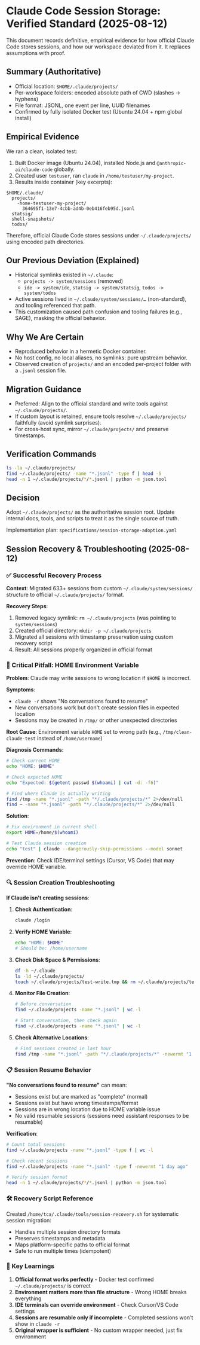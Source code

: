 # Claude Code Session Storage: Verified Standard (2025-08-12)

This document records definitive, empirical evidence for how official Claude Code stores sessions, and how our workspace deviated from it. It replaces assumptions with proof.

## Summary (Authoritative)

- Official location: `$HOME/.claude/projects/`
- Per-workspace folders: encoded absolute path of CWD (slashes → hyphens)
- File format: JSONL, one event per line, UUID filenames
- Confirmed by fully isolated Docker test (Ubuntu 24.04 + npm global install)

## Empirical Evidence

We ran a clean, isolated test:

1. Built Docker image (Ubuntu 24.04), installed Node.js and `@anthropic-ai/claude-code` globally.
2. Created user `testuser`, ran `claude` in `/home/testuser/my-project`.
3. Results inside container (key excerpts):

```
$HOME/.claude/
  projects/
    -home-testuser-my-project/
      364695f1-13e7-4cbb-ad4b-0eb416feb95d.jsonl
  statsig/
  shell-snapshots/
  todos/
```

Therefore, official Claude Code stores sessions under `~/.claude/projects/` using encoded path directories.

## Our Previous Deviation (Explained)

- Historical symlinks existed in `~/.claude`:
  - `projects -> system/sessions` (removed)
  - `ide -> system/ide`, `statsig -> system/statsig`, `todos -> system/todos`
- Active sessions lived in `~/.claude/system/sessions/…` (non-standard), and tooling referenced that path.
- This customization caused path confusion and tooling failures (e.g., SAGE), masking the official behavior.

## Why We Are Certain

- Reproduced behavior in a hermetic Docker container.
- No host config, no local aliases, no symlinks: pure upstream behavior.
- Observed creation of `projects/` and an encoded per-project folder with a `.jsonl` session file.

## Migration Guidance

- Preferred: Align to the official standard and write tools against `~/.claude/projects/`.
- If custom layout is retained, ensure tools resolve `~/.claude/projects/` faithfully (avoid symlink surprises).
- For cross-host sync, mirror `~/.claude/projects/` and preserve timestamps.

## Verification Commands

```bash
ls -la ~/.claude/projects/
find ~/.claude/projects/ -name "*.jsonl" -type f | head -5
head -n 1 ~/.claude/projects/*/*.jsonl | python -m json.tool
```

## Decision

Adopt `~/.claude/projects/` as the authoritative session root. Update internal docs, tools, and scripts to treat it as the single source of truth.

Implementation plan: `specifications/session-storage-adoption.yaml`

## Session Recovery & Troubleshooting (2025-08-12)

### ✅ Successful Recovery Process

**Context**: Migrated 633+ sessions from custom `~/.claude/system/sessions/` structure to official `~/.claude/projects/` format.

**Recovery Steps**:

1. Removed legacy symlink: `rm ~/.claude/projects` (was pointing to `system/sessions`)
2. Created official directory: `mkdir -p ~/.claude/projects`
3. Migrated all sessions with timestamp preservation using custom recovery script
4. Result: All sessions properly organized in official format

### 🚨 Critical Pitfall: HOME Environment Variable

**Problem**: Claude may write sessions to wrong location if `$HOME` is incorrect.

**Symptoms**:

- `claude -r` shows "No conversations found to resume"
- New conversations work but don't create session files in expected location
- Sessions may be created in `/tmp/` or other unexpected directories

**Root Cause**: Environment variable `HOME` set to wrong path (e.g., `/tmp/clean-claude-test` instead of `/home/username`)

**Diagnosis Commands**:

```bash
# Check current HOME
echo "HOME: $HOME"

# Check expected HOME
echo "Expected: $(getent passwd $(whoami) | cut -d: -f6)"

# Find where Claude is actually writing
find /tmp -name "*.jsonl" -path "*/.claude/projects/*" 2>/dev/null
find ~ -name "*.jsonl" -path "*/.claude/projects/*" 2>/dev/null
```

**Solution**:

```bash
# Fix environment in current shell
export HOME=/home/$(whoami)

# Test Claude session creation
echo "test" | claude --dangerously-skip-permissions --model sonnet
```

**Prevention**: Check IDE/terminal settings (Cursor, VS Code) that may override HOME variable.

### 🔍 Session Creation Troubleshooting

**If Claude isn't creating sessions**:

1. **Check Authentication**:

   ```bash
   claude /login
   ```

2. **Verify HOME Variable**:

   ```bash
   echo "HOME: $HOME"
   # Should be: /home/username
   ```

3. **Check Disk Space & Permissions**:

   ```bash
   df -h ~/.claude
   ls -ld ~/.claude/projects/
   touch ~/.claude/projects/test-write.tmp && rm ~/.claude/projects/test-write.tmp
   ```

4. **Monitor File Creation**:

   ```bash
   # Before conversation
   find ~/.claude/projects -name "*.jsonl" | wc -l

   # Start conversation, then check again
   find ~/.claude/projects -name "*.jsonl" | wc -l
   ```

5. **Check Alternative Locations**:
   ```bash
   # Find sessions created in last hour
   find /tmp -name "*.jsonl" -path "*/.claude/projects/*" -newermt "1 hour ago" 2>/dev/null
   ```

### 📋 Session Resume Behavior

**"No conversations found to resume"** can mean:

- Sessions exist but are marked as "complete" (normal)
- Sessions exist but have wrong timestamps/format
- Sessions are in wrong location due to HOME variable issue
- No valid resumable sessions (sessions need assistant responses to be resumable)

**Verification**:

```bash
# Count total sessions
find ~/.claude/projects -name "*.jsonl" -type f | wc -l

# Check recent sessions
find ~/.claude/projects -name "*.jsonl" -type f -newermt "1 day ago"

# Verify session format
head -n 1 ~/.claude/projects/*/*.jsonl | python -m json.tool
```

### 🛠️ Recovery Script Reference

Created `/home/tca/.claude/tools/session-recovery.sh` for systematic session migration:

- Handles multiple session directory formats
- Preserves timestamps and metadata
- Maps platform-specific paths to official format
- Safe to run multiple times (idempotent)

### 🎯 Key Learnings

1. **Official format works perfectly** - Docker test confirmed `~/.claude/projects/` is correct
2. **Environment matters more than file structure** - Wrong HOME breaks everything
3. **IDE terminals can override environment** - Check Cursor/VS Code settings
4. **Sessions are resumable only if incomplete** - Completed sessions won't show in `claude -r`
5. **Original wrapper is sufficient** - No custom wrapper needed, just fix environment
